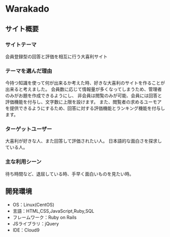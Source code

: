 # Warakado
## サイト概要
### サイトテーマ
会員登録型の回答と評価を相互に行う大喜利サイト
### テーマを選んだ理由
今持つ知識を使って何が出来るか考えた時、好きな大喜利のサイトを作ることが出来ると考えました。
会員数に応じて情報量が多くなってしまうため、管理者のみがお題を作成できるようにし、
非会員は閲覧のみが可能、会員には回答と評価機能を付与し、文字数に上限を設けます。
また、閲覧者の求めるユーモアを提供できるようにするため、回答に対する評価機能とランキング機能を付与します。
### ターゲットユーザー
大喜利が好きな人、また回答して評価されたい人。
日本語的な面白さを探求している人。
### 主な利用シーン
待ち時間など、退屈している時、手早く面白いものを見たい時。
## 開発環境
- OS：Linux(CentOS)
- 言語：HTML,CSS,JavaScript,Ruby,SQL
- フレームワーク：Ruby on Rails
- JSライブラリ：jQuery
- IDE：Cloud9